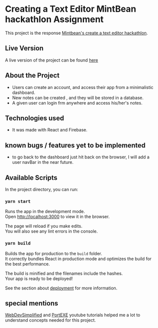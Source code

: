 # Creating a Text Editor MintBean hackathlon Assignment

This project is the response [Mintbean's create a text editor hackathlon](https://www.mintbean.io/meets/817b12c6-cd0a-42a5-bac6-6d6311be7327).

## Live Version

  A live version of the project can be found [here](https://my-notetaking-app.netlify.app/)

## About the Project

 - Users can create an account, and access their app from a minimalistic dashboard.
 - New notes can be created , and they will be stored in a database. 
 - A given user can login frm anywhere and access his/her's notes.

## Technologies used

 -   It was made with React and Firebase.

 ## known bugs / features yet to be implemented

  - to go back to the dashboard just hit back on the browser, I will add a user navBar in the near future. 

## Available Scripts

In the project directory, you can run:

### `yarn start`

Runs the app in the development mode.\
Open [http://localhost:3000](http://localhost:3000) to view it in the browser.

The page will reload if you make edits.\
You will also see any lint errors in the console.

### `yarn build`

Builds the app for production to the `build` folder.\
It correctly bundles React in production mode and optimizes the build for the best performance.

The build is minified and the filenames include the hashes.\
Your app is ready to be deployed!

See the section about [deployment](https://facebook.github.io/create-react-app/docs/deployment) for more information.


## special mentions 

[WebDevSimplified](https://www.youtube.com/channel/UCFbNIlppjAuEX4znoulh0Cw) and [PortEXE](https://www.youtube.com/channel/UCjGQyJCSU_VVMTu5nigonqg) youtube tutorials helped me a lot to understand concepts needed for this project. 